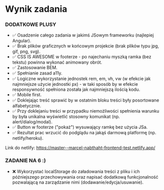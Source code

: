 # Wynik zadania

### DODATKOWE PLUSY
- ✅ Osadzenie całego zadania w jakimś JSowym frameworku (najlepiej Angular).
- ✅ Brak plików graficznych w końcowym projekcie (brak plików typu jpg, gif, png, svg).
- ✅ CSS IS AWESOME w footerze - po najechaniu myszką ramka (bez tekstu) powinna wykonać animowany obrót.
- ✅ Zastosowanie BEM.
- ✅ Spełnianie zasad a11y.
- ✅ Logiczne wykorzystanie jednostek rem, em, vh, vw (w efekcie jak najmniejsze użycie jednostki px) - w taki sposób by w efekcie responsywność spełniona została jak najmniejszą ilością kodu.
- ✅ Mobile first.
- ✅ Doklejając treść sprawić by w ostatnim bloku treści były posortowane alfabetycznie.
- ✅ Przy doklejaniu treści w przypadku niemożliwości spełnienia warunku by była unikalna wyświetlić stosowny komunikat (np. alert/dialog/modal).
- ✅ Button w footerze ("pokaż") wysuwający ramkę bez użycia JSa.
- ✅ Rezultat prac wrzucić do podglądu na jakąś darmową platformę (np. netlify/heroku).

Link do netlify: https://master--marcel-nabthaht-frontend-test.netlify.app/ 

### ZADANIE NA 6 :)
- ❌ Wykorzystać localStorage do załadowania treści z pliku i ich późniejszego przechowywania oraz napisać dodatkową funkcjonalność pozwalającą na zarządzanie nimi (dodawanie/edycja/usuwanie).
